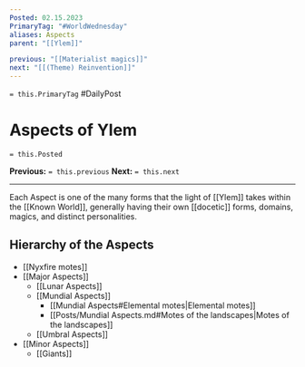 ```yaml
---
Posted: 02.15.2023
PrimaryTag: "#WorldWednesday"
aliases: Aspects
parent: "[[Ylem]]"

previous: "[[Materialist magics]]"
next: "[[(Theme) Reinvention]]"
---
```

`= this.PrimaryTag` #DailyPost 
# Aspects of Ylem
`= this.Posted`

**Previous:** `= this.previous`
**Next:** `= this.next`

---

Each Aspect is one of the many forms that the light of [[Ylem]] takes within the [[Known World]], generally having their own [[docetic]] forms, domains, magics, and distinct personalities.

## Hierarchy of the Aspects
- [[Nyxfire motes]]
- [[Major Aspects]]
	- [[Lunar Aspects]]
	- [[Mundial Aspects]]
		- [[Mundial Aspects#Elemental motes|Elemental motes]]
		- [[Posts/Mundial Aspects.md#Motes of the landscapes|Motes of the landscapes]]
	- [[Umbral Aspects]]
- [[Minor Aspects]]
	- [[Giants]]